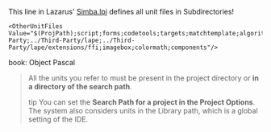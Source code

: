 This line in Lazarus' [Simba.lpi](https://github.com/Villavu/Simba/blob/simba1500/Source/Simba.lpi) defines all unit files in Subdirectories!
```
<OtherUnitFiles Value="$(ProjPath);script;forms;codetools;targets;matchtemplate;algorithms;editor;finders;script/imports/lcl;script/imports/simba;script/imports/simbaclasses;package;../Third-Party;../Third-Party/lape;../Third-Party/lape/extensions/ffi;imagebox;colormath;components"/>
```

book: Object Pascal
>All the units you refer to must be present in the project directory or **in a directory of the search path**.
>
>tip You can set the **Search Path for a project in the Project Options**. The system also considers units in
the Library path, which is a global setting of the IDE.
